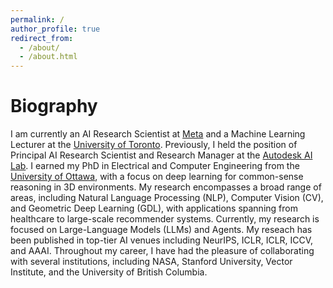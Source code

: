 ```yaml
---
permalink: /
author_profile: true
redirect_from: 
  - /about/
  - /about.html
---
```


<h1>Biography</h1>
I am currently an AI Research Scientist at <a href="https://ai.meta.com/">Meta</a> and a Machine Learning Lecturer at the <a href="https://www.utoronto.ca/">University of Toronto</a>. Previously, I held the position of Principal AI Research Scientist and Research Manager at the <a href="https://www.research.autodesk.com/research-areas/science/ai-lab/">Autodesk AI Lab</a>. I earned my PhD in Electrical and Computer Engineering from the <a href="https://www.uottawa.ca/">University of Ottawa</a>, with a focus on deep learning for common-sense reasoning in 3D environments. My research encompasses a broad range of areas, including Natural Language Processing (NLP), Computer Vision (CV), and Geometric Deep Learning (GDL), with applications spanning from healthcare to large-scale recommender systems. Currently, my research is focused on Large-Language Models (LLMs) and Agents. My reseach has been published in top-tier AI venues including NeurIPS, ICLR, ICLR, ICCV, and AAAI. Throughout my career, I have had the pleasure of collaborating with several institutions, including NASA, Stanford University, Vector Institute, and the University of British Columbia.
